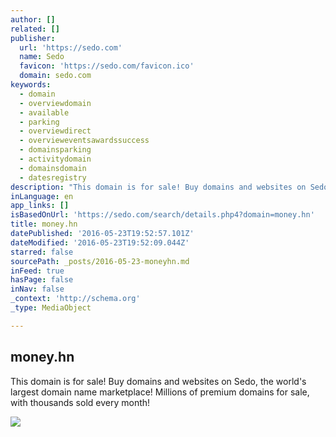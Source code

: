 ```yaml
---
author: []
related: []
publisher:
  url: 'https://sedo.com'
  name: Sedo
  favicon: 'https://sedo.com/favicon.ico'
  domain: sedo.com
keywords:
  - domain
  - overviewdomain
  - available
  - parking
  - overviewdirect
  - overvieweventsawardssuccess
  - domainsparking
  - activitydomain
  - domainsdomain
  - datesregistry
description: "This domain is for sale! Buy domains and websites on Sedo, the world's largest domain name marketplace! Millions of premium domains for sale, with thousands sold every month!"
inLanguage: en
app_links: []
isBasedOnUrl: 'https://sedo.com/search/details.php4?domain=money.hn'
title: money.hn
datePublished: '2016-05-23T19:52:57.101Z'
dateModified: '2016-05-23T19:52:09.044Z'
starred: false
sourcePath: _posts/2016-05-23-moneyhn.md
inFeed: true
hasPage: false
inNav: false
_context: 'http://schema.org'
_type: MediaObject

---
```

<article style=""><h1>money.hn</h1><p>This domain is for sale! Buy domains and websites on Sedo, the world's largest domain name marketplace! Millions of premium domains for sale, with thousands sold every month!</p><img src="https://sedo.com/fileadmin/images/01_header/staff/BuyDomains_BrowseCategories_V2.jpg" /></article>